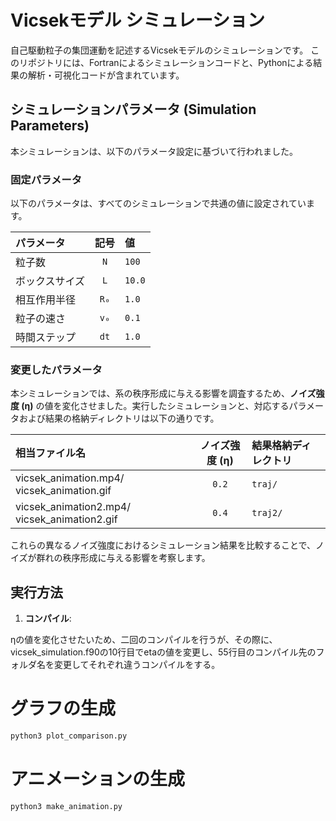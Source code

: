 # Vicsekモデル シミュレーション

自己駆動粒子の集団運動を記述するVicsekモデルのシミュレーションです。
このリポジトリには、Fortranによるシミュレーションコードと、Pythonによる結果の解析・可視化コードが含まれています。

## シミュレーションパラメータ (Simulation Parameters)

本シミュレーションは、以下のパラメータ設定に基づいて行われました。

### 固定パラメータ

以下のパラメータは、すべてのシミュレーションで共通の値に設定されています。

| パラメータ | 記号 | 値 |
| :--- | :---: | :--- |
| 粒子数 | `N` | `100` |
| ボックスサイズ | `L` | `10.0` |
| 相互作用半径 | `R₀` | `1.0` |
| 粒子の速さ | `v₀` | `0.1` |
| 時間ステップ | `dt` | `1.0` |

### 変更したパラメータ

本シミュレーションでは、系の秩序形成に与える影響を調査するため、**ノイズ強度 (η)** の値を変化させました。実行したシミュレーションと、対応するパラメータおよび結果の格納ディレクトリは以下の通りです。

| 相当ファイル名 | ノイズ強度 (η) | 結果格納ディレクトリ |
| :--- | :---: | :--- |
| vicsek_animation.mp4/ vicsek_animation.gif | `0.2` | `traj/` | 
| vicsek_animation2.mp4/ vicsek_animation2.gif | `0.4` | `traj2/` |

これらの異なるノイズ強度におけるシミュレーション結果を比較することで、ノイズが群れの秩序形成に与える影響を考察します。

## 実行方法

1. **コンパイル**:

ηの値を変化させたいため、二回のコンパイルを行うが、その際に、vicsek_simulation.f90の10行目でetaの値を変更し、55行目のコンパイル先のフォルダ名を変更してそれぞれ違うコンパイルをする。

# グラフの生成
```bash
python3 plot_comparison.py
```

# アニメーションの生成
```bash
python3 make_animation.py
```
